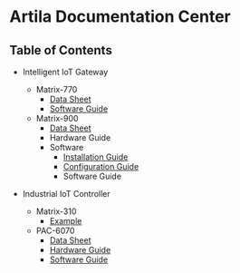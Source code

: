 # Artila Documentation Center

## Table of Contents
- Intelligent IoT Gateway
    - Matrix-770
      - [Data Sheet](matrix770/datasheet.md)
      - [Software Guide](matrix770/software_guide.md)
    - Matrix-900
      - [Data Sheet](matrix900/datasheet.md)
      - Hardware Guide
      - Software
        - [Installation Guide](matrix900/installation.md)
        - [Configuration Guide](matrix900/configuration.md)
        - Software Guide
        
- Industrial IoT Controller
  - Matrix-310
      - [Example](matrix310)
  - PAC-6070
      - [Data Sheet](pac6070/datasheet.md)
      - [Hardware Guide](pac6070/hardware_guide.md)
      - [Software Guide](pac6070/software_guide.md)